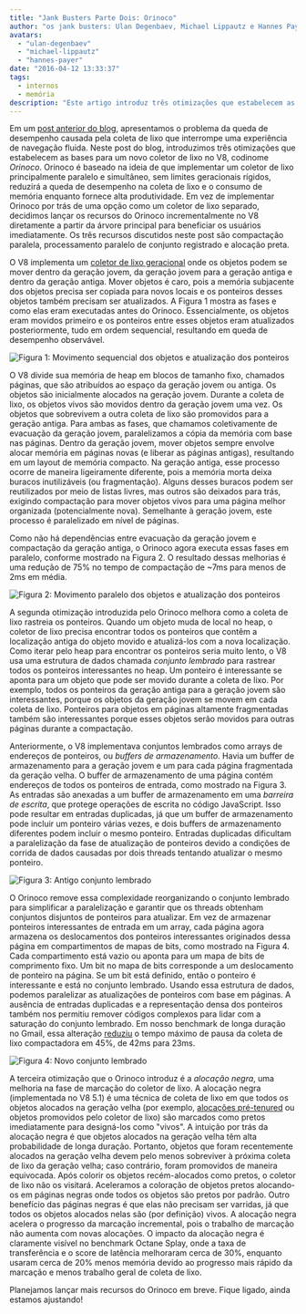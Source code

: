 ```yaml
---
title: "Jank Busters Parte Dois: Orinoco"
author: "os jank busters: Ulan Degenbaev, Michael Lippautz e Hannes Payer"
avatars: 
  - "ulan-degenbaev"
  - "michael-lippautz"
  - "hannes-payer"
date: "2016-04-12 13:33:37"
tags: 
  - internos
  - memória
description: "Este artigo introduz três otimizações que estabelecem as bases para um novo coletor de lixo no V8, codinome Orinoco."
---
```

Em um [post anterior do blog](/blog/jank-busters), apresentamos o problema da queda de desempenho causada pela coleta de lixo que interrompe uma experiência de navegação fluida. Neste post do blog, introduzimos três otimizações que estabelecem as bases para um novo coletor de lixo no V8, codinome _Orinoco_. Orinoco é baseado na ideia de que implementar um coletor de lixo principalmente paralelo e simultâneo, sem limites geracionais rígidos, reduzirá a queda de desempenho na coleta de lixo e o consumo de memória enquanto fornece alta produtividade. Em vez de implementar Orinoco por trás de uma opção como um coletor de lixo separado, decidimos lançar os recursos do Orinoco incrementalmente no V8 diretamente a partir da árvore principal para beneficiar os usuários imediatamente. Os três recursos discutidos neste post são compactação paralela, processamento paralelo de conjunto registrado e alocação preta.

<!--truncate-->
O V8 implementa um [coletor de lixo geracional](https://en.wikipedia.org/wiki/Garbage_collection_(computer_science)#Generational) onde os objetos podem se mover dentro da geração jovem, da geração jovem para a geração antiga e dentro da geração antiga. Mover objetos é caro, pois a memória subjacente dos objetos precisa ser copiada para novos locais e os ponteiros desses objetos também precisam ser atualizados. A Figura 1 mostra as fases e como elas eram executadas antes do Orinoco. Essencialmente, os objetos eram movidos primeiro e os ponteiros entre esses objetos eram atualizados posteriormente, tudo em ordem sequencial, resultando em queda de desempenho observável.

![Figura 1: Movimento sequencial dos objetos e atualização dos ponteiros](/_img/orinoco/sequential.png)

O V8 divide sua memória de heap em blocos de tamanho fixo, chamados páginas, que são atribuídos ao espaço da geração jovem ou antiga. Os objetos são inicialmente alocados na geração jovem. Durante a coleta de lixo, os objetos vivos são movidos dentro da geração jovem uma vez. Os objetos que sobrevivem a outra coleta de lixo são promovidos para a geração antiga. Para ambas as fases, que chamamos coletivamente de evacuação da geração jovem, paralelizamos a cópia da memória com base nas páginas. Dentro da geração jovem, mover objetos sempre envolve alocar memória em páginas novas (e liberar as páginas antigas), resultando em um layout de memória compacto. Na geração antiga, esse processo ocorre de maneira ligeiramente diferente, pois a memória morta deixa buracos inutilizáveis (ou fragmentação). Alguns desses buracos podem ser reutilizados por meio de listas livres, mas outros são deixados para trás, exigindo compactação para mover objetos vivos para uma página melhor organizada (potencialmente nova). Semelhante à geração jovem, este processo é paralelizado em nível de páginas.

Como não há dependências entre evacuação da geração jovem e compactação da geração antiga, o Orinoco agora executa essas fases em paralelo, conforme mostrado na Figura 2. O resultado dessas melhorias é uma redução de 75% no tempo de compactação de ~7ms para menos de 2ms em média.

![Figura 2: Movimento paralelo dos objetos e atualização dos ponteiros](/_img/orinoco/parallel.png)

A segunda otimização introduzida pelo Orinoco melhora como a coleta de lixo rastreia os ponteiros. Quando um objeto muda de local no heap, o coletor de lixo precisa encontrar todos os ponteiros que contêm a localização antiga do objeto movido e atualizá-los com a nova localização. Como iterar pelo heap para encontrar os ponteiros seria muito lento, o V8 usa uma estrutura de dados chamada _conjunto lembrado_ para rastrear todos os ponteiros interessantes no heap. Um ponteiro é interessante se aponta para um objeto que pode ser movido durante a coleta de lixo. Por exemplo, todos os ponteiros da geração antiga para a geração jovem são interessantes, porque os objetos da geração jovem se movem em cada coleta de lixo. Ponteiros para objetos em páginas altamente fragmentadas também são interessantes porque esses objetos serão movidos para outras páginas durante a compactação.

Anteriormente, o V8 implementava conjuntos lembrados como arrays de endereços de ponteiros, ou _buffers de armazenamento_. Havia um buffer de armazenamento para a geração jovem e um para cada página fragmentada da geração velha. O buffer de armazenamento de uma página contém endereços de todos os ponteiros de entrada, como mostrado na Figura 3. As entradas são anexadas a um buffer de armazenamento em uma _barreira de escrita_, que protege operações de escrita no código JavaScript. Isso pode resultar em entradas duplicadas, já que um buffer de armazenamento pode incluir um ponteiro várias vezes, e dois buffers de armazenamento diferentes podem incluir o mesmo ponteiro. Entradas duplicadas dificultam a paralelização da fase de atualização de ponteiros devido a condições de corrida de dados causadas por dois threads tentando atualizar o mesmo ponteiro.

![Figura 3: Antigo conjunto lembrado](/_img/orinoco/old-remembered-set.png)

O Orinoco remove essa complexidade reorganizando o conjunto lembrado para simplificar a paralelização e garantir que os threads obtenham conjuntos disjuntos de ponteiros para atualizar. Em vez de armazenar ponteiros interessantes de entrada em um array, cada página agora armazena os deslocamentos dos ponteiros interessantes originados dessa página em compartimentos de mapas de bits, como mostrado na Figura 4. Cada compartimento está vazio ou aponta para um mapa de bits de comprimento fixo. Um bit no mapa de bits corresponde a um deslocamento de ponteiro na página. Se um bit está definido, então o ponteiro é interessante e está no conjunto lembrado. Usando essa estrutura de dados, podemos paralelizar as atualizações de ponteiros com base em páginas. A ausência de entradas duplicadas e a representação densa dos ponteiros também nos permitiu remover códigos complexos para lidar com a saturação do conjunto lembrado. Em nosso benchmark de longa duração no Gmail, essa alteração [reduziu](https://drive.google.com/file/d/0BxRQ51WfVicyMk9nYUk5YVY1VjQ/view) o tempo máximo de pausa da coleta de lixo compactadora em 45%, de 42ms para 23ms.

![Figura 4: Novo conjunto lembrado](/_img/orinoco/new-remembered-set.png)

A terceira otimização que o Orinoco introduz é a _alocação negra_, uma melhoria na fase de marcação do coletor de lixo. A alocação negra (implementada no V8 5.1) é uma técnica de coleta de lixo em que todos os objetos alocados na geração velha (por exemplo, [alocações pré-tenured](http://research.google.com/pubs/pub43823.html) ou objetos promovidos pelo coletor de lixo) são marcados como pretos imediatamente para designá-los como "vivos". A intuição por trás da alocação negra é que objetos alocados na geração velha têm alta probabilidade de longa duração. Portanto, objetos que foram recentemente alocados na geração velha devem pelo menos sobreviver à próxima coleta de lixo da geração velha; caso contrário, foram promovidos de maneira equivocada. Após colorir os objetos recém-alocados como pretos, o coletor de lixo não os visitará. Aceleramos a coloração de objetos pretos alocando-os em páginas negras onde todos os objetos são pretos por padrão. Outro benefício das páginas negras é que elas não precisam ser varridas, já que todos os objetos alocados nelas são (por definição) vivos. A alocação negra acelera o progresso da marcação incremental, pois o trabalho de marcação não aumenta com novas alocações. O impacto da alocação negra é claramente visível no benchmark Octane Splay, onde a taxa de transferência e o score de latência melhoraram cerca de 30%, enquanto usaram cerca de 20% menos memória devido ao progresso mais rápido da marcação e menos trabalho geral de coleta de lixo.

Planejamos lançar mais recursos do Orinoco em breve. Fique ligado, ainda estamos ajustando!
